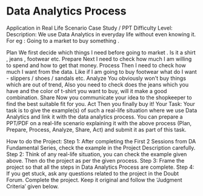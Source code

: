 # Data Analytics Process
Application in Real Life Scenario Case Study / PPT
Difficulty Level:     
Description:
We use Data Analytics in everyday life without even knowing it.
For eg : Going to a market to buy something .

Plan
We first decide which things I need before going to market . Is it a shirt , jeans , footwear etc.
Prepare
Next I need to check how much I am willing to spend and how to get that money.
Process
Then I need to check how much I want from the data. Like if I am going to buy footwear what do I want - slippers / shoes / sandals etc.
Analyze
You obviously won't buy things which are out of trend, Also you need to check does the jeans which you have and the color of t-shirt you want to buy, will it make a good combination.
Share
Now you communicate your idea to the shopkeeper to find the best suitable fit for you.
Act
Then you finally buy it!
Your Task:
Your task is to give the example(s) of such a real-life situation where we use Data Analytics and link it with the data analytics process. You can prepare a PPT/PDF on a real-life scenario explaining it with the above process (Plan, Prepare, Process, Analyze, Share, Act) and submit it as part of this task.

How to do the Project:
Step 1: After completing the First 2 Sessions from DA Fundamental Series, check the example in the Project Description carefully.
Step 2: Think of any real-life situation, you can check the example given above. Then do the project as per the given process.
Step 3: Frame the project so that all the steps in Data Analytics Process are complete.
Step 4: If you get stuck, ask any questions related to the project in the Doubt Forum. Complete the project. Keep it original and follow the ‘Judgment Criteria’ given below.

